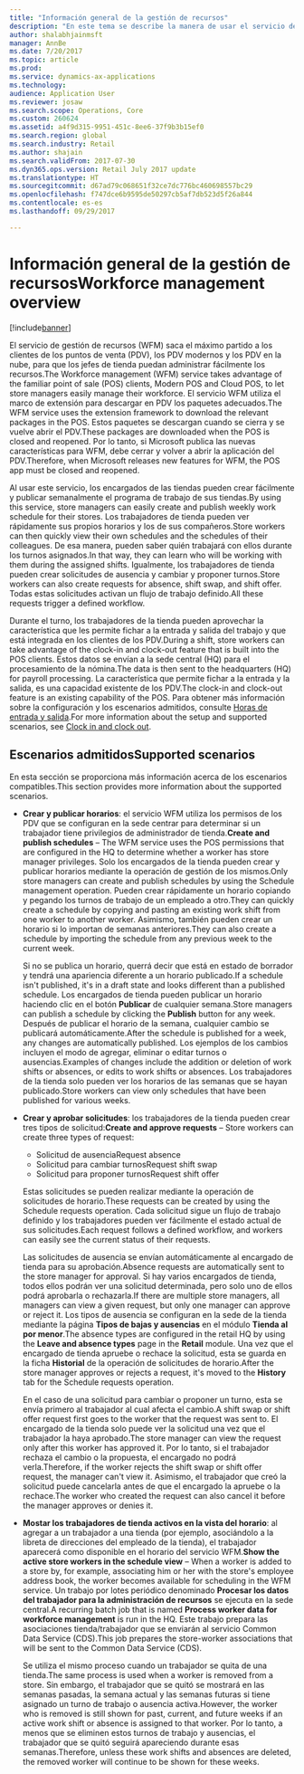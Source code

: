 ```yaml
---
title: "Información general de la gestión de recursos"
description: "En este tema se describe la manera de usar el servicio de gestión de recursos (WFM) para sacar el máximo partido de los clientes de los puntos de venta (PDV), los PDV modernos y los PDV en la nube, para que los jefes de tienda puedan administrar fácilmente los recursos."
author: shalabhjainmsft
manager: AnnBe
ms.date: 7/20/2017
ms.topic: article
ms.prod: 
ms.service: dynamics-ax-applications
ms.technology: 
audience: Application User
ms.reviewer: josaw
ms.search.scope: Operations, Core
ms.custom: 260624
ms.assetid: a4f9d315-9951-451c-8ee6-37f9b3b15ef0
ms.search.region: global
ms.search.industry: Retail
ms.author: shajain
ms.search.validFrom: 2017-07-30
ms.dyn365.ops.version: Retail July 2017 update
ms.translationtype: HT
ms.sourcegitcommit: d67ad79c068651f32ce7dc776bc460698557bc29
ms.openlocfilehash: f747dce6b9595de50297cb5af7db523d5f26a844
ms.contentlocale: es-es
ms.lasthandoff: 09/29/2017

---
```


# <a name="workforce-management-overview"></a><span data-ttu-id="041c0-103">Información general de la gestión de recursos</span><span class="sxs-lookup"><span data-stu-id="041c0-103">Workforce management overview</span></span>

[!include[banner](includes/banner.md)]
    
<span data-ttu-id="041c0-104">El servicio de gestión de recursos (WFM) saca el máximo partido a los clientes de los puntos de venta (PDV), los PDV modernos y los PDV en la nube, para que los jefes de tienda puedan administrar fácilmente los recursos.</span><span class="sxs-lookup"><span data-stu-id="041c0-104">The Workforce management (WFM) service takes advantage of the familiar point of sale (POS) clients, Modern POS and Cloud POS, to let store managers easily manage their workforce.</span></span> <span data-ttu-id="041c0-105">El servicio WFM utiliza el marco de extensión para descargar en PDV los paquetes adecuados.</span><span class="sxs-lookup"><span data-stu-id="041c0-105">The WFM service uses the extension framework to download the relevant packages in the POS.</span></span> <span data-ttu-id="041c0-106">Estos paquetes se descargan cuando se cierra y se vuelve abrir el PDV.</span><span class="sxs-lookup"><span data-stu-id="041c0-106">These packages are downloaded when the POS is closed and reopened.</span></span> <span data-ttu-id="041c0-107">Por lo tanto, si Microsoft publica las nuevas características para WFM, debe cerrar y volver a abrir la aplicación del PDV.</span><span class="sxs-lookup"><span data-stu-id="041c0-107">Therefore, when Microsoft releases new features for WFM, the POS app must be closed and reopened.</span></span>

<span data-ttu-id="041c0-108">Al usar este servicio, los encargados de las tiendas pueden crear fácilmente y publicar semanalmente el programa de trabajo de sus tiendas.</span><span class="sxs-lookup"><span data-stu-id="041c0-108">By using this service, store managers can easily create and publish weekly work schedule for their stores.</span></span> <span data-ttu-id="041c0-109">Los trabajadores de tienda pueden ver rápidamente sus propios horarios y los de sus compañeros.</span><span class="sxs-lookup"><span data-stu-id="041c0-109">Store workers can then quickly view their own schedules and the schedules of their colleagues.</span></span> <span data-ttu-id="041c0-110">De esa manera, pueden saber quién trabajará con ellos durante los turnos asignados.</span><span class="sxs-lookup"><span data-stu-id="041c0-110">In that way, they can learn who will be working with them during the assigned shifts.</span></span> <span data-ttu-id="041c0-111">Igualmente, los trabajadores de tienda pueden crear solicitudes de ausencia y cambiar y proponer turnos.</span><span class="sxs-lookup"><span data-stu-id="041c0-111">Store workers can also create requests for absence, shift swap, and shift offer.</span></span> <span data-ttu-id="041c0-112">Todas estas solicitudes activan un flujo de trabajo definido.</span><span class="sxs-lookup"><span data-stu-id="041c0-112">All these requests trigger a defined workflow.</span></span>

<span data-ttu-id="041c0-113">Durante el turno, los trabajadores de la tienda pueden aprovechar la característica que les permite fichar a la entrada y salida del trabajo y que está integrada en los clientes de los PDV.</span><span class="sxs-lookup"><span data-stu-id="041c0-113">During a shift, store workers can take advantage of the clock-in and clock-out feature that is built into the POS clients.</span></span> <span data-ttu-id="041c0-114">Estos datos se envían a la sede central (HQ) para el procesamiento de la nómina.</span><span class="sxs-lookup"><span data-stu-id="041c0-114">The data is then sent to the headquarters (HQ) for payroll processing.</span></span> <span data-ttu-id="041c0-115">La característica que permite fichar a la entrada y la salida, es una capacidad existente de los PDV.</span><span class="sxs-lookup"><span data-stu-id="041c0-115">The clock-in and clock-out feature is an existing capability of the POS.</span></span> <span data-ttu-id="041c0-116">Para obtener más información sobre la configuración y los escenarios admitidos, consulte [Horas de entrada y salida](retail-time-attendance.md).</span><span class="sxs-lookup"><span data-stu-id="041c0-116">For more information about the setup and supported scenarios, see [Clock in and clock out](retail-time-attendance.md).</span></span>

## <a name="supported-scenarios"></a><span data-ttu-id="041c0-117">Escenarios admitidos</span><span class="sxs-lookup"><span data-stu-id="041c0-117">Supported scenarios</span></span>
<span data-ttu-id="041c0-118">En esta sección se proporciona más información acerca de los escenarios compatibles.</span><span class="sxs-lookup"><span data-stu-id="041c0-118">This section provides more information about the supported scenarios.</span></span>

- <span data-ttu-id="041c0-119">**Crear y publicar horarios**: el servicio WFM utiliza los permisos de los PDV que se configuran en la sede centrar para determinar si un trabajador tiene privilegios de administrador de tienda.</span><span class="sxs-lookup"><span data-stu-id="041c0-119">**Create and publish schedules** – The WFM service uses the POS permissions that are configured in the HQ to determine whether a worker has store manager privileges.</span></span> <span data-ttu-id="041c0-120">Solo los encargados de la tienda pueden crear y publicar horarios mediante la operación de gestión de los mismos.</span><span class="sxs-lookup"><span data-stu-id="041c0-120">Only store managers can create and publish schedules by using the Schedule management operation.</span></span> <span data-ttu-id="041c0-121">Pueden crear rápidamente un horario copiando y pegando los turnos de trabajo de un empleado a otro.</span><span class="sxs-lookup"><span data-stu-id="041c0-121">They can quickly create a schedule by copying and pasting an existing work shift from one worker to another worker.</span></span> <span data-ttu-id="041c0-122">Asimismo, también pueden crear un horario si lo importan de semanas anteriores.</span><span class="sxs-lookup"><span data-stu-id="041c0-122">They can also create a schedule by importing the schedule from any previous week to the current week.</span></span>

    <span data-ttu-id="041c0-123">Si no se publica un horario, querrá decir que está en estado de borrador y tendrá una apariencia diferente a un horario publicado.</span><span class="sxs-lookup"><span data-stu-id="041c0-123">If a schedule isn't published, it's in a draft state and looks different than a published schedule.</span></span> <span data-ttu-id="041c0-124">Los encargados de tienda pueden publicar un horario haciendo clic en el botón **Publicar** de cualquier semana.</span><span class="sxs-lookup"><span data-stu-id="041c0-124">Store managers can publish a schedule by clicking the **Publish** button for any week.</span></span> <span data-ttu-id="041c0-125">Después de publicar el horario de la semana, cualquier cambio se publicará automáticamente.</span><span class="sxs-lookup"><span data-stu-id="041c0-125">After the schedule is published for a week, any changes are automatically published.</span></span> <span data-ttu-id="041c0-126">Los ejemplos de los cambios incluyen el modo de agregar, eliminar o editar turnos o ausencias.</span><span class="sxs-lookup"><span data-stu-id="041c0-126">Examples of changes include the addition or deletion of work shifts or absences, or edits to work shifts or absences.</span></span> <span data-ttu-id="041c0-127">Los trabajadores de la tienda solo pueden ver los horarios de las semanas que se hayan publicado.</span><span class="sxs-lookup"><span data-stu-id="041c0-127">Store workers can view only schedules that have been published for various weeks.</span></span>
    
- <span data-ttu-id="041c0-128">**Crear y aprobar solicitudes**: los trabajadores de la tienda pueden crear tres tipos de solicitud:</span><span class="sxs-lookup"><span data-stu-id="041c0-128">**Create and approve requests** – Store workers can create three types of request:</span></span>

    - <span data-ttu-id="041c0-129">Solicitud de ausencia</span><span class="sxs-lookup"><span data-stu-id="041c0-129">Request absence</span></span>
    - <span data-ttu-id="041c0-130">Solicitud para cambiar turnos</span><span class="sxs-lookup"><span data-stu-id="041c0-130">Request shift swap</span></span>
    - <span data-ttu-id="041c0-131">Solicitud para proponer turnos</span><span class="sxs-lookup"><span data-stu-id="041c0-131">Request shift offer</span></span>

    <span data-ttu-id="041c0-132">Estas solicitudes se pueden realizar mediante la operación de solicitudes de horario.</span><span class="sxs-lookup"><span data-stu-id="041c0-132">These requests can be created by using the Schedule requests operation.</span></span> <span data-ttu-id="041c0-133">Cada solicitud sigue un flujo de trabajo definido y los trabajadores pueden ver fácilmente el estado actual de sus solicitudes.</span><span class="sxs-lookup"><span data-stu-id="041c0-133">Each request follows a defined workflow, and workers can easily see the current status of their requests.</span></span>
    
    <span data-ttu-id="041c0-134">Las solicitudes de ausencia se envían automáticamente al encargado de tienda para su aprobación.</span><span class="sxs-lookup"><span data-stu-id="041c0-134">Absence requests are automatically sent to the store manager for approval.</span></span> <span data-ttu-id="041c0-135">Si hay varios encargados de tienda, todos ellos podrán ver una solicitud determinada, pero solo uno de ellos podrá aprobarla o rechazarla.</span><span class="sxs-lookup"><span data-stu-id="041c0-135">If there are multiple store managers, all managers can view a given request, but only one manager can approve or reject it.</span></span> <span data-ttu-id="041c0-136">Los tipos de ausencia se configuran en la sede de la tienda mediante la página **Tipos de bajas y ausencias** en el módulo **Tienda al por menor**.</span><span class="sxs-lookup"><span data-stu-id="041c0-136">The absence types are configured in the retail HQ by using the **Leave and absence types** page in the **Retail** module.</span></span> <span data-ttu-id="041c0-137">Una vez que el encargado de tienda apruebe o rechace la solicitud, esta se guarda en la ficha **Historial** de la operación de solicitudes de horario.</span><span class="sxs-lookup"><span data-stu-id="041c0-137">After the store manager approves or rejects a request, it's moved to the **History** tab for the Schedule requests operation.</span></span>
    
    <span data-ttu-id="041c0-138">En el caso de una solicitud para cambiar o proponer un turno, esta se envía primero al trabajador al cual afecta el cambio.</span><span class="sxs-lookup"><span data-stu-id="041c0-138">A shift swap or shift offer request first goes to the worker that the request was sent to.</span></span> <span data-ttu-id="041c0-139">El encargado de la tienda solo puede ver la solicitud una vez que el trabajador la haya aprobado.</span><span class="sxs-lookup"><span data-stu-id="041c0-139">The store manager can view the request only after this worker has approved it.</span></span> <span data-ttu-id="041c0-140">Por lo tanto, si el trabajador rechaza el cambio o la propuesta, el encargado no podrá verla.</span><span class="sxs-lookup"><span data-stu-id="041c0-140">Therefore, if the worker rejects the shift swap or shift offer request, the manager can't view it.</span></span> <span data-ttu-id="041c0-141">Asimismo, el trabajador que creó la solicitud puede cancelarla antes de que el encargado la apruebe o la rechace.</span><span class="sxs-lookup"><span data-stu-id="041c0-141">The worker who created the request can also cancel it before the manager approves or denies it.</span></span>

- <span data-ttu-id="041c0-142">**Mostar los trabajadores de tienda activos en la vista del horario**: al agregar a un trabajador a una tienda (por ejemplo, asociándolo a la libreta de direcciones del empleado de la tienda), el trabajador aparecerá como disponible en el horario del servicio WFM.</span><span class="sxs-lookup"><span data-stu-id="041c0-142">**Show the active store workers in the schedule view** – When a worker is added to a store by, for example, associating him or her with the store's employee address book, the worker becomes available for scheduling in the WFM service.</span></span> <span data-ttu-id="041c0-143">Un trabajo por lotes periódico denominado **Procesar los datos del trabajador para la administración de recursos** se ejecuta en la sede central.</span><span class="sxs-lookup"><span data-stu-id="041c0-143">A recurring batch job that is named **Process worker data for workforce management** is run in the HQ.</span></span> <span data-ttu-id="041c0-144">Este trabajo prepara las asociaciones tienda/trabajador que se enviarán al servicio Common Data Service (CDS).</span><span class="sxs-lookup"><span data-stu-id="041c0-144">This job prepares the store-worker associations that will be sent to the Common Data Service (CDS).</span></span>

    <span data-ttu-id="041c0-145">Se utiliza el mismo proceso cuando un trabajador se quita de una tienda.</span><span class="sxs-lookup"><span data-stu-id="041c0-145">The same process is used when a worker is removed from a store.</span></span> <span data-ttu-id="041c0-146">Sin embargo, el trabajador que se quitó se mostrará en las semanas pasadas, la semana actual y las semanas futuras si tiene asignado un turno de trabajo o ausencia activa.</span><span class="sxs-lookup"><span data-stu-id="041c0-146">However, the worker who is removed is still shown for past, current, and future weeks if an active work shift or absence is assigned to that worker.</span></span> <span data-ttu-id="041c0-147">Por lo tanto, a menos que se eliminen estos turnos de trabajo y ausencias, el trabajador que se quitó seguirá apareciendo durante esas semanas.</span><span class="sxs-lookup"><span data-stu-id="041c0-147">Therefore, unless these work shifts and absences are deleted, the removed worker will continue to be shown for these weeks.</span></span>

